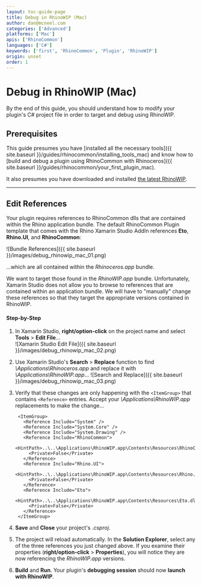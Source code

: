 ```yaml
---
layout: toc-guide-page
title: Debug in RhinoWIP (Mac)
author: dan@mcneel.com
categories: ['Advanced']
platforms: ['Mac']
apis: ['RhinoCommon']
languages: ['C#']
keywords: ['first', 'RhinoCommon', 'Plugin', 'RhinoWIP']
origin: unset
order: 1
---
```


# Debug in RhinoWIP (Mac)

By the end of this guide, you should understand how to modify your plugin's C# project file in order to target and debug using RhinoWIP.


## Prerequisites

This guide presumes you have [installed all the necessary tools]({{ site.baseurl }}/guides/rhinocommon/installing_tools_mac) and know how to [build and debug a plugin using RhinoCommon with Rhinoceros]({{ site.baseurl }}/guides/rhinocommon/your_first_plugin_mac).  

It also presumes you have downloaded and installed [the latest RhinoWIP](http://www.rhino3d.com/go/download/rhino-for-mac/wip/latest).

---

## Edit References

Your plugin requires references to RhinoCommon dlls that are contained within the Rhino application bundle.  The default RhinoCommon Plugin template that comes with the Rhino Xamarin Studio AddIn references **Eto**, **Rhino.UI**, and **RhinoCommon**:

![Bundle References]({{ site.baseurl }}/images/debug_rhinowip_mac_01.png)

...which are all contained within the *Rhinoceros.app* bundle.

We want to target those found in the *RhinoWIP.app* bundle.  Unfortunately, Xamarin Studio does not allow you to browse to references that are contained within an application bundle.  We will have to "manually" change these references so that they target the appropriate versions contained in RhinoWIP.

#### Step-by-Step

1. In Xamarin Studio, **right/option-click** on the project name and select **Tools** > **Edit File**...  
![Xamarin Studio Edit File]({{ site.baseurl }}/images/debug_rhinowip_mac_02.png)
1. Use Xamarin Studio's **Search** > **Replace** function to find *\Applications\Rhinoceros.app* and replace it with *\Applications\RhinoWIP.app*...
![Search and Replace]({{ site.baseurl }}/images/debug_rhinowip_mac_03.png)
1. Verify that these changes are only happening with the `<ItemGroup>` that contains `<Reference>` entries.  Accept your *\Applications\RhinoWIP.app* replacements to make the change...

        <ItemGroup>
          <Reference Include="System" />
          <Reference Include="System.Core" />
          <Reference Include="System.Drawing" />
          <Reference Include="RhinoCommon">
            <HintPath>..\..\Applications\RhinoWIP.app\Contents\Resources\RhinoCommon.dll</HintPath>
            <Private>False</Private>
          </Reference>
          <Reference Include="Rhino.UI">
            <HintPath>..\..\Applications\RhinoWIP.app\Contents\Resources\Rhino.UI.dll</HintPath>
            <Private>False</Private>
          </Reference>
          <Reference Include="Eto">
            <HintPath>..\..\Applications\RhinoWIP.app\Contents\Resources\Eto.dll</HintPath>
            <Private>False</Private>
          </Reference>
        </ItemGroup>
1. **Save** and **Close** your project's *.csproj*.
1. The project will reload automatically.  In the **Solution Explorer**, select any of the three references you just changed above.  If you examine their properties (**right/option-click** > **Properties**), you will notice they are now referencing the *RhinoWIP.app* versions.
1. **Build** and **Run**.  Your plugin's **debugging session** should now **launch with RhinoWIP**.
